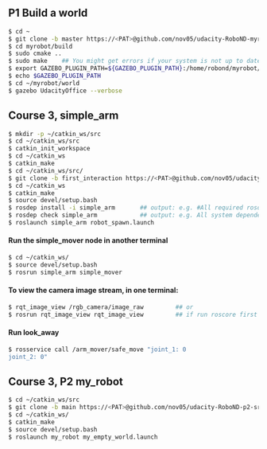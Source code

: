 ## P1 Build a world

```sh
$ cd ~
$ git clone -b master https://<PAT>@github.com/nov05/udacity-RoboND-myrobot.git myrobot
$ cd myrobot/build
$ sudo cmake ..
$ sudo make    ## You might get errors if your system is not up to date!
$ export GAZEBO_PLUGIN_PATH=${GAZEBO_PLUGIN_PATH}:/home/robond/myrobot/build
$ echo $GAZEBO_PLUGIN_PATH
$ cd ~/myrobot/world
$ gazebo UdacityOffice --verbose
```

## Course 3, simple_arm

```sh
$ mkdir -p ~/catkin_ws/src
$ cd ~/catkin_ws/src
$ catkin_init_workspace
$ cd ~/catkin_ws
$ catkin_make
$ cd ~/catkin_ws/src/
$ git clone -b first_interaction https://<PAT>@github.com/nov05/udacity-RoboND-simple_arm simple_arm
$ cd ~/catkin_ws
$ catkin_make
$ source devel/setup.bash
$ rosdep install -i simple_arm       ## output: e.g. #All required rosdeps installed successfully
$ rosdep check simple_arm            ## output: e.g. All system dependencies have been satisified
$ roslaunch simple_arm robot_spawn.launch
```

####  Run the simple_mover node in another terminal
```sh
$ cd ~/catkin_ws/
$ source devel/setup.bash
$ rosrun simple_arm simple_mover
```

#### To view the camera image stream, in one terminal:
```sh
$ rqt_image_view /rgb_camera/image_raw         ## or
$ rosrun rqt_image_view rqt_image_view         ## if run roscore first
```

#### Run look_away 
```sh
$ rosservice call /arm_mover/safe_move "joint_1: 0
joint_2: 0"
```

## Course 3, P2 my_robot

```sh
$ cd ~/catkin_ws/src
$ git clone -b main https://<PAT>@github.com/nov05/udacity-RoboND-p2-src.git src
$ cd ~/catkin_ws/
$ catkin_make
$ source devel/setup.bash
$ roslaunch my_robot my_empty_world.launch
```
